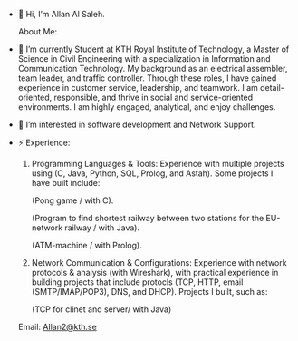 - 👋 Hi, I’m Allan Al Saleh.

  About Me:
  
- 🌱 I’m currently Student at KTH Royal Institute of Technology, a Master of Science in Civil Engineering with a specialization in Information and Communication Technology. My
     background as an electrical assembler, team leader, and traffic controller. Through these roles, I have gained experience in customer service, leadership, and teamwork.
     I am detail-oriented, responsible, and thrive in social and service-oriented environments. I am highly engaged, analytical, and enjoy challenges.
  
- 👀 I’m interested in software development and Network Support.

- ⚡ Experience:
  
   1. Programming Languages & Tools:
      Experience with multiple projects using (C, Java, Python, SQL, Prolog, and Astah). Some projects I have built include:
      
      (Pong game / with C).

      (Program to find shortest railway between two stations for the EU-network railway / with Java).

      (ATM-machine / with Prolog).


   3. Network Communication & Configurations:
      Experience with network protocols & analysis (with Wireshark), with practical experience in building projects that include protocls (TCP, HTTP, email (SMTP/IMAP/POP3), DNS, and        DHCP). Projects I built, such as:

      (TCP for clinet and server/ with Java)



  Email: Allan2@kth.se


<!---
About Me/About Me is a ✨ special ✨ repository because its `README.md` (this file) appears on your GitHub profile.
You can click the Preview link to take a look at your changes.
--->
